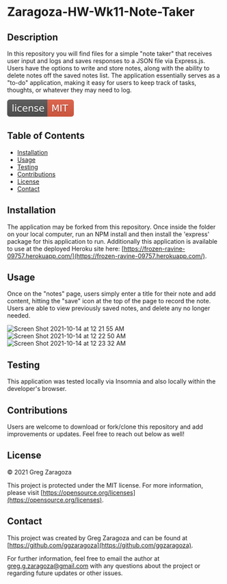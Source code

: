 
# Zaragoza-HW-Wk11-Note-Taker
## Description
In this repository you will find files for a simple "note taker" that receives user input and logs and saves responses to a JSON file via Express.js. Users have the options to write and store notes, along with the ability to delete notes off the saved notes list. The application essentially serves as a "to-do" application, making it easy for users to keep track of tasks, thoughts, or whatever they may need to log.

![MIT License](/badges/license-MIT-red.svg)
## Table of Contents
- [Installation](#installation)
- [Usage](#usage)
- [Testing](#testing)
- [Contributions](#contributions)
- [License](#license)
- [Contact](#contact)
## Installation
The application may be forked from this repository. Once inside the folder on your local computer, run an NPM install and then install the 'express' package for this application to run. Additionally this application is available to use at the deployed Heroku site here: [https://frozen-ravine-09757.herokuapp.com/](https://frozen-ravine-09757.herokuapp.com/).
## Usage
Once on the "notes" page, users simply enter a title for their note and add content, hitting the "save" icon at the top of the page to record the note. Users are able to view previously saved notes, and delete any no longer needed.

<img width="800" alt="Screen Shot 2021-10-14 at 12 21 55 AM" src="https://user-images.githubusercontent.com/86588318/137256946-06e5096a-5864-4255-aa67-cef2b694bf8c.png">

<img width="800" alt="Screen Shot 2021-10-14 at 12 22 50 AM" src="https://user-images.githubusercontent.com/86588318/137256967-bda9ea66-3e11-4d60-a5bd-d70f9435b254.png">

<img width="800" alt="Screen Shot 2021-10-14 at 12 23 32 AM" src="https://user-images.githubusercontent.com/86588318/137256982-0be77718-3db0-4b0f-a0af-4af0ca542bc0.png">

## Testing
This application was tested locally via Insomnia and also locally within the developer's browser.
## Contributions
Users are welcome to download or fork/clone this repository and add improvements or updates. Feel free to reach out below as well!
## License
© 2021 Greg Zaragoza

This project is protected under the MIT license. For more information, please visit [https://opensource.org/licenses](https://opensource.org/licenses).

## Contact
This project was created by Greg Zaragoza and can be found at [https://github.com/ggzaragoza](https://github.com/ggzaragoza).

For further information, feel free to email the author at greg.g.zaragoza@gmail.com with any questions about the project or regarding future updates or other issues.
